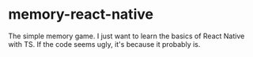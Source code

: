 # memory-react-native
The simple memory game. I just want to learn the basics of React Native with TS. If the code seems ugly, it's because it probably is.
